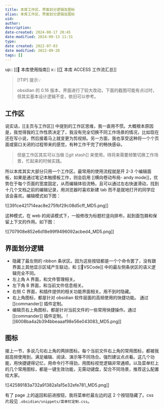 ```yaml
---
title: 本库工作区、界面划分逻辑及图标
alias: 本库工作区、界面划分逻辑及图标
uid: 
author: 
description: 
date-created: 2024-08-17 20:45
date-modified: 2024-09-13 11:31
type: 
date created: 2022-07-03
date modified: 2022-09-20
tags: []
---
```


up:: [[🧰 本库使用指南]]
x:: [[∑ 本库 ACCESS 工作流汇总]]

> [!TIP] 提示💡
>
> obsidian 的 0.16 版本，界面进行了较大改动，下面的截图可能有点过时，但其实基本设计逻辑不变，依旧可以参考。

## 工作区

说实话，[[主页与工作区]] 中提到的工作区思维，我一直用不惯。大概根本原因是，我觉得我的工作性质决定了，我没有完全切换不同工作场景的情况，比如现在还在写小说，然后接着马上就变更为剪视频。另一方面，我也享受这种将一个个页面或窗口关闭的过程带来的感觉，有种工作干完了的畅快感😃。

> 但是工作区其实可以当做 [[git stash]] 来使用，待将来需要频繁切换工作场景，忙起来的时候实践。

所以本库其实大部分只用一个工作区。最常用的使用流程就是开 2-3 个编辑面板，如果是通过笔记本触摸板工作，则会启用 [[横向卷动布局- andy mode]]，优势在于每个页面的宽度固定，从而编辑体验流畅，且可以通过左右快速滑动，找到十几个文档之前的编辑记录，用浏览器时喜欢新建 tab 而不是就地打开的同学应该会喜欢。编辑模式如下图：

![[391ce421714eac8e275fbf29c08d5cff_MD5.png]]

这种模式，在 web 的阅读模式下，一般修改为标题栏竖向排布，起到面包屑和保留上下文的作用。如下图：

![[707908e852e6d18e99f9496092acbed4_MD5.png]]

## 界面划分逻辑

- 隐藏了最左侧的 ribbon 条状区。因为这些按钮都是一个个命令罢了，没有跟界面上其他显示区域产生联动，和 [[🤖VSCode]] 中的最左侧条状区的语义逻辑完全不同。
- 左上角 A 界面，和文件管理相关。
- 左下角 B 界面，和当前文件信息相关。
- 右侧 C 界面，和插件提供的相关功能界面相关。用不到时隐藏。
- 右上角图标，都是针对 obsidian 软件层面的高频使用的快捷功能。 通过 [[commander]] 插件定制。
- 编辑页右上角图标，都是针对当前文件的一些常用快捷操作。通过 [[commander]] 插件定制。
![[6008ba4a2b394bbeaaaf98e56e043083_MD5.png]]

## 图标

接上一节，多说几句右上角的两排图标。每个当前文件右上角的常用图标，都被我超高频使用到，满足编辑、阅读、演示等不同场合。强烈建议点点看。这几个功能，用快捷键得记忆，用命令行不得劲，用图标视觉逻辑非常通顺。以及菜单栏上的几个常用图标，都是一键生效功能，无需动键盘，契合不同场景，推荐这么配置给大家。

![[42589183a732a91382a1a15e32efe781_MD5.png]]

有了 page 上的返回和前进按钮，我将菜单栏最左边的这 2 个按钮隐藏了。css 片段见 `.obsidian/snippets/菜单栏定制.css`。
